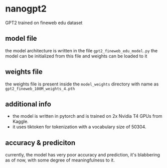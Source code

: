 # nanogpt2
GPT2 trained on fineweb edu dataset

## model file 
the model architecture is written in the file `gpt2_fineweb_edu_model.py`
the model can be initialized from this file and weights can be loaded to it

## weights file
the weights file is present inside the `model_weights` directory with name as `gpt2_fineweb_100M_weights_4.pth`

## additional info
- the model is written in pytorch and is trained on 2x Nvidia T4 GPUs from Kaggle.
- it uses tiktoken for tokenization with a vocabulary size of 50304.

## accuracy & prediciton
currently, the model has very poor accuracy and prediction, it's blabbering as of now, with some degree of meaningfulness to it.